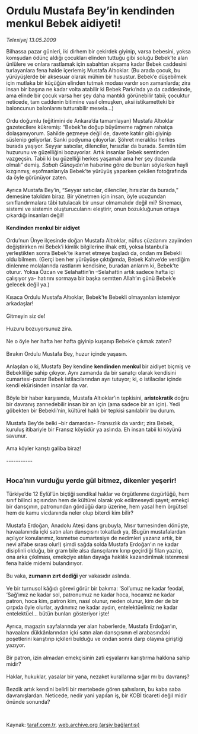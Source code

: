 # Ordulu Mustafa Bey’in kendinden menkul Bebek aidiyeti!

*Telesiyej 13.05.2009*

<div class="taraf_structure_2col_1zq">
<div class="margen_n">



 <p>Bilhassa pazar günleri, iki dirhem bir çekirdek giyinip, varsa bebesini, yoksa komşudan ödünç aldığı çocukları elinden tuttuğu gibi soluğu Bebek’te alan ünlülere ve onlara rastlamak için sabahtan akşama kadar Bebek caddesini turlayanlara fena halde içerlemiş Mustafa Altıoklar. (Bu arada çocuk, bu yürüyüşlerde bir aksesuar olarak mühim bir husustur. Bebek’e düşebilmek için mutlaka bir küçüğün elinden tutmak modası vardır son zamanlarda; zira insan bir başına ne kadar volta atabilir ki Bebek Parkı’nda ya da caddesinde, ama elinde bir çocuk varsa her şey daha mantıklı görünebilir tabii; çocuktur neticede, tam caddenin bitimine vasıl olmuşken, aksi istikametteki bir baloncunun balonlarını tutturabilir mesela...) <br/><br/>Ordu doğumlu (eğitimini de Ankara’da tamamlayan) Mustafa Altıoklar gazetecilere kükremiş: “Bebek’te doğup büyümeme rağmen rahatça dolaşamıyorum. Sahilde gezmeye değil de, davete katılır gibi giyinip süslenip geliyorlar. Sanki podyuma çıkıyorlar. Şöhret meraklısı herkes burada yaşıyor. Seyyar satıcılar, dilenciler, hırsızlar da burada. Semtin tüm huzurunu ve güzelliğini bozuyorlar. Artık insanlar Bebek semtinden vazgeçsin. Tabii ki bu güzelliği herkes yaşamalı ama her şey dozunda olmalı” demiş. <i>Sabah Günaydın</i>’ın haberine göre de bunları söylerken hayli kızgınmış; eşofmanlarıyla Bebek’te yürüyüş yaparken çekilen fotoğrafında da öyle görünüyor zaten. <br/><br/>Ayrıca Mustafa Bey’in, “Seyyar satıcılar, dilenciler, hırsızlar da burada,” demesine takıldım biraz. Bir yönetmen için insan, öyle ucuzundan sınıflandırmalara tâbi tutulacak bir unsur olmamalıdır değil mi? Sinemacı, sistemi ve sistemin oluşturucularını eleştirir, onun bozukluğunun ortaya çıkardığı insanları değil! <b><br/><br/>Kendinden menkul bir aidiyet</b> <br/><br/>Ordu’nun Ünye ilçesinde doğan Mustafa Altıoklar, nüfus cüzdanını zayiinden değiştirirken mi Bebek’i kimlik bilgilerine ilhak etti, yoksa İstanbul’a yerleştikten sonra Bebek’te ikamet etmeye başladı da, ondan mı Bebekli oldu bilmem. (Gerçi ben her yürüyüşe çıktığımda, Bebek Kahve’de verdiğim dinlenme molalarında rastlarım kendisine, buradan anlarım ki, Bebek’te oturur. Yoksa Özcan ve Selahattin’in –Selahattin artık sadece hafta içi çalışıyor ya- hatırını sormaya bir başka semtten Allah’ın günü Bebek’e gelecek değil ya.) <br/><br/>Kısaca Ordulu Mustafa Altıoklar, Bebek’te Bebekli olmayanları istemiyor arkadaşlar! <br/><br/>Gitmeyin siz de! <br/><br/>Huzuru bozuyorsunuz zira. <br/><br/>Ne o öyle her hafta her hafta giyinip kuşanıp Bebek’e çıkmak zaten? <br/><br/>Bırakın Ordulu Mustafa Bey, huzur içinde yaşasın. <br/><br/>Anlaşılan o ki, Mustafa Bey kendine <b>kendinden menkul </b>bir aidiyet biçmiş ve Bebekliliğe sahip çıkıyor. Aynı zamanda da bir sanatçı olarak kendisini cumartesi-pazar Bebek istilacılarından ayrı tutuyor; ki, o istilacılar içinde kendi ekürisinden insanlar da var. <br/><br/>Böyle bir haber karşısında, Mustafa Altıoklar’ın tepkisini, <b>aristokratik </b>doğru bir davranış zannedebilir insan bir an için (ama sadece bir an için). Yedi göbekten bir Bebekli’nin, kültürel haklı bir tepkisi sanılabilir bu durum. <br/><br/>Mustafa Bey’de belki –bir damardan- Fransızlık da vardır; zira Bebek, kuruluş itibariyle bir Fransız köyüdür ya aslında. Eh insan tabii ki köyünü savunur. <br/><br/>Ama köyler karıştı galiba biraz! <br/><br/>----------- <br/><br/><br/><strong><font size="4">Hoca’nın vurduğu yerde gül bitmez, dikenler yeşerir! <br/></font></strong><br/>Türkiye’de 12 Eylül’ün biçtiği sendikal haklar ve örgütlenme özgürlüğü, hem sınıf bilinci açısından hem de kültürel olarak yok edilmeseydi şayet; emekçi bir dansçının, patronundan gördüğü darp üzerine, hem yasal hem örgütsel hem de kamu vicdanında neler olup biterdi kim bilir? <br/><br/>Mustafa Erdoğan, Anadolu Ateşi dans grubuyla, Mısır turnesinden dönüşte, havaalanında içki satın alan dansçısını tokatladı ya, (Bugün mustafalardan açılıyor konularımız, kısmetse cumartesiye de nedimleri yazarız artık, bir nevi alfabe sırası olur!) şimdi sağda solda Mustafa Erdoğan’ın ne kadar disiplinli olduğu, bir gram bile alsa dansçılarını kırıp geçirdiği filan yazılıp, ona arka çıkılması, emekçiye atılan dayağa haklılık kazandırılmak istenmesi fena halde midemi bulandırıyor. <br/><br/>Bu vaka, <b>zurnanın zırt dediği</b> yer vakasıdır aslında. <br/><br/>Ve bir turnusol kâğıdı görevi görür bir bakıma: ‘Sol’umuz ne kadar feodal, ‘Sağ’ımız ne kadar sol, patronumuz ne kadar hoca, hocamız ne kadar patron, hoca kim, patron kim, nasıl olunur, neden olunur, kim der de bir çırpıda öyle olurlar, aydınımız ne kadar aydın, entelektüelimiz ne kadar entelektüel... bütün bunları gösteriyor işte! <br/><br/>Ayrıca, magazin sayfalarında yer alan haberlerde, Mustafa Erdoğan’ın, havaalanı dükkânlarından içki satın alan dansçısının el arabasındaki poşetlerini karıştırıp içkileri bulduğu ve ondan sonra darp olayına giriştiği yazıyor. <br/><br/>Bir patron, izin almadan emekçisinin zati eşyalarını karıştırma hakkına sahip midir? <br/><br/>Haklar, hukuklar, yasalar bir yana, nezaket kurallarına sığar mı bu davranış? <br/><br/>Bezdik artık kendini belirli bir mertebede gören şahısların, bu kaba saba davranışlardan. Neticede, nedir yani yapılan iş, bir KOBİ ticareti değil midir önünde sonunda?</p>

<br/>


<div id="taraf_not">
</div>

</div>


</div>

Kaynak: [taraf.com.tr](http://www.taraf.com.tr:80/makale/5494.htm), [web.archive.org (arşiv bağlantısı)](http://web.archive.org/web/20090518120706/http://www.taraf.com.tr:80/makale/5494.htm)
